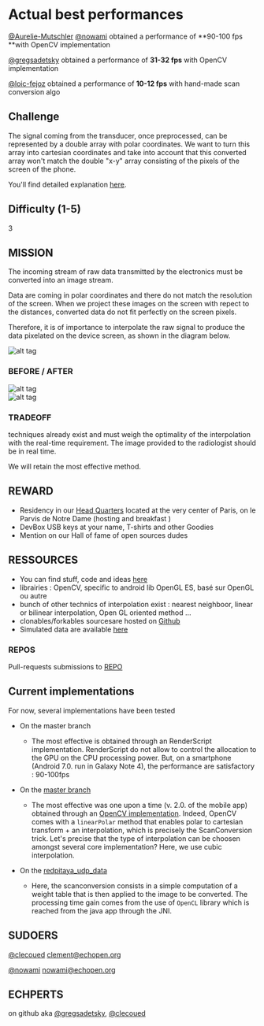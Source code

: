 # Actual best performances

[@Aurelie-Mutschler](https://github.com/Aurelie-Mutschler) [@nowami](https://www.gitbook.com/book/echopen/echopen_prototyping/edit#) obtained a performance of **90-100 fps **with OpenCV implementation

[@gregsadetsky](https://github.com/gregsadetsky) obtained a performance of **31-32 fps** with OpenCV implementation

[@loic-fejoz](https://github.com/loic-fejoz) obtained a performance of **10-12 fps** with hand-made scan conversion algo

## Challenge

The signal coming from the transducer, once preprocessed, can be represented by a double array with polar coordinates. We want to turn this array into cartesian coordinates and take into account that this converted array won't match the double "x-y" array consisting of the pixels of the screen of the phone.

You'll find detailed explanation [here](https://echopen.gitbooks.io/android-app/content/scan_conversion.html).

## Difficulty \(1-5\)

3

## MISSION

The incoming stream of raw data transmitted by the electronics must be converted into an image stream.

Data are coming in polar coordinates and there do not match the resolution of the screen. When we project these images on the screen with repect to the distances, converted data do not fit perfectly on the screen pixels.

Therefore, it is of importance to interpolate the raw signal to produce the data pixelated on the device screen, as shown in the diagram below.

![alt tag](http://wiki.echopen.org/images/2/29/Scan_Révision_.png)

### BEFORE / AFTER

![alt tag](http://wiki.echopen.org/images/4/4a/Before_scan_conversion.jpg)  
![alt tag](http://wiki.echopen.org/images/d/dd/After_scan_conversion.jpg)

### TRADEOFF

techniques already exist and must weigh the optimality of the interpolation with the real-time requirement. The image provided to the radiologist should be in real time.

We will retain the most effective method.

## REWARD

* Residency in our [Head Quarters](https://www.google.fr/maps/place/Point+Zéro+des+Routes+de+France/@48.8533289,2.3467055,17z/data=!4m13!1m7!3m6!1s0x47e671e10bc2d769:0x93bcbce92cd56429!2sParvis+Notre-Dame+-+Pl.+Jean-Paul+II,+75004+Paris!3b1!8m2!3d48.8533289!4d2.3488942!3m4!1s0x0:0x16a14abd23a6dd0d!8m2!3d48.8534033!4d2.3487836) located at the very center of Paris, on le Parvis de Notre Dame \(hosting and breakfast \)
* DevBox USB keys at your name, T-shirts and other Goodies 
* Mention on our Hall of fame of open sources dudes

## RESSOURCES

* You can find stuff, code and ideas [here](https://echopen.gitbooks.io/android-app/content/scan_conversion.html)
* librairies : OpenCV, specific to android lib OpenGL ES, basé sur  OpenGL ou autre
* bunch of other technics of interpolation exist : nearest neighboor, linear or bilinear interpolation, Open GL oriented method ... 
* clonables/forkables sourcesare hosted on [Github](https://github.com/echopen/PRJ-medtec_androidapp)
* Simulated data are available [here](https://github.com/echopen/PRJ-medtec_androidapp/tree/master/phantom)

### REPOS

Pull-requests submissions to [REPO](https://github.com/echopen/PRJ-medtec_androidapp)

## Current implementations

For now, several implementations have been tested

* On the master branch

  * The most effective is obtained through an RenderScript implementation. RenderScript do not allow to control the allocation to the GPU on the CPU processing power. But, on a smartphone \(Android 7.0. run in Galaxy Note 4\), the performance are satisfactory : 90-100fps

* On the [master branch](https://github.com/echopen/android-app/tree/master/app/src/main/java/com/echopen/asso/echopen)

  * The most effective was one upon a time \(v. 2.0. of the mobile app\) obtained through an [OpenCV implementation](https://echopen.gitbooks.io/android-app/content/scan_conversion.html#opencv). Indeed, OpenCV comes with a `linearPolar` method that enables polar to cartesian transform + an interpolation, which is precisely the ScanConversion trick. Let's precise that the type of interpolation can be choosen amongst several core implementation? Here, we use cubic interpolation.  

* On the [redpitaya\_udp\_data](https://github.com/echopen/android-app/tree/redpitaya_udp_data/app/src/main/java/com/echopen/asso/echopen)

  * Here, the scanconversion consists in a simple computation of a weight table that is then applied to the image to be converted. The processing time gain comes from the use of `OpenCL` library which is reached from the java app through the JNI.  

## SUDOERS

[@clecoued](https://github.com/clecoued) clement@echopen.org

[@nowami](https://github.com/benchoufi) nowami@echopen.org

## ECHPERTS

on github aka [@gregsadetsky](https://github.com/gregsadetsky), [@clecoued](https://github.com/clecoued)

